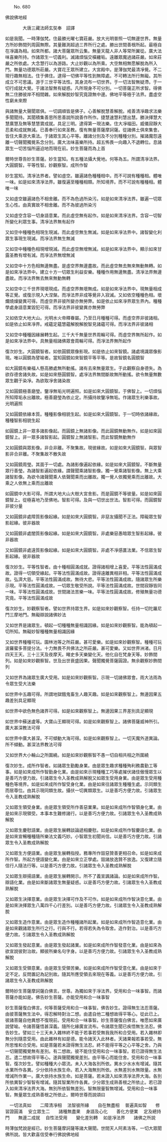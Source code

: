 ﻿　　No. 680

佛說佛地經

　　　　大唐三藏法師玄奘奉　詔譯


如是我聞。一時薄伽梵。住最勝光曜七寶莊嚴。放大光明普照一切無邊世界。無量方所妙飾間列周圓無際。其量難測超過三界所行之處。勝出世間善根所起。最極自在凈識為相。如來所都。諸大菩薩眾所云集。無量天龍人非人等常所翼從。廣大法味喜樂所持。作諸眾生一切義利。滅諸煩惱交橫纏垢。遠離眾魔過諸莊嚴。如來莊嚴之所依處。大念慧行以為游路。大止妙觀以為所乘。大空無相無愿解脫為所入門。無量功德眾所莊嚴。大寶花王眾所建立。大宮殿中。是薄伽梵最清凈覺。不二現行趣無相法。住于佛住。逮得一切佛平等性到無障處。不可轉法所行無礙。其所成立不可思議。游于三世平等法性。其身流布一切世界。于一切法智無疑滯。于一切行成就大覺。于諸法智無有疑惑。凡所現身不可分別。一切菩薩正所求智。得佛無二住勝彼岸不相間雜。如來解脫妙智究竟證無中邊。佛地平等極于法界。盡虛空性窮未來際

與諸無量大聲聞眾俱。一切調順皆是佛子。心善解脫慧善解脫。戒善清凈趣求法樂多聞聞持。其聞積集善思所思善說所說善作所作。捷慧速慧利慧出慧。勝決擇慧大慧廣慧及無等慧慧寶成就。具足三明。逮得第一現法樂。住大凈福田。威儀寂靜大忍柔和成就無減。已善奉行如來圣教。復有無量菩薩摩訶薩。從諸佛土俱來集會。皆住大乘游大乘法。于諸眾生其心平等。離諸分別及不分別種種分別。摧諸魔怨遠離一切聲聞獨覺系念分別。廣大法味喜樂所持。超五怖畏一向趣入不退轉位。息諸眾生一切苦惱所逼迫地而現在前。妙生菩薩而為上首

爾時世尊告妙生菩薩。妙生當知。有五種法攝大覺地。何等為五。所謂清凈法界。大圓鏡智。平等性智。妙觀察智。成所作智

妙生當知。清凈法界者。譬如虛空。雖遍諸色種種相中。而不可說有種種相。體唯一味。如是如來清凈法界。雖復遍至種種相類。所知境界。而不可說有種種相。體唯一味

又如虛空雖遍諸色不相舍離。而不為色過所染污。如是如來清凈法界。雖遍一切眾生心性。由真實故不相舍離。而不為彼過所染污

又如虛空含容一切身語意業。而此虛空無有起作。如是如來清凈法界。含容一切智所變化利眾生事。清凈法界無有起作

又如空中種種色相現生現滅。而此虛空無生無滅。如是如來凈法界中。諸智變化利眾生事現生現滅。而凈法界無生無滅

又如空中種種色相現增現減。而此虛空無增無減。如是如來凈法界中。顯示如來甘露圣教有增有減。而凈法界無增無減

又如空中十方色相無邊無盡。是虛空界無邊盡故。而此虛空無去無來無動無轉。如是如來凈法界中。建立十方一切眾生利益安樂。種種作用無邊無盡。清凈法界無邊盡故。而凈法界無去無來無動無轉

又如空中三千世界現壞現成。而虛空界無壞無成。如是如來凈法界中。現無量相成等正覺。或復示現入大涅槃。而凈法界非成等覺非入寂滅。又如依空種種色相。壞爛燒燥變異可得。而虛空界非彼所變亦無勞弊。如是依止如來凈界眾生界內。種種學處身語意業毀犯可得。而凈法界非彼變異亦無勞弊

又如依空大地大山。光明水火帝釋眷屬。乃至日月種種可得。而虛空界非彼諸相。如是依止如來凈界。戒蘊定蘊慧蘊解脫解脫智見諸蘊可得。而凈法界非彼諸相

又如空中種種因緣展轉生起。三千大千無量世界周輪可得。而虛空界無所起作。如是如來凈法界中。具無量相諸佛眾會周輪可得。而凈法界無所起作

復次妙生。大圓鏡智者。如依圓鏡眾像影現。如是依止如來智鏡。諸處境識眾像影現。唯以圓鏡為譬喻者。當知圓鏡如來智鏡平等平等。是故智鏡名圓鏡智

如大圓鏡有樂福人懸高勝處無所動搖。諸有去來無量眾生。于此觀察自身德失。為欲存德舍諸失故。如是如來懸圓鏡智。處凈法界無間斷故無所動搖。欲令無量無數眾生觀于染凈。為欲取凈舍諸染故

又如圓鏡極善磨瑩。鑒凈無垢光明遍照。如是如來大圓鏡智。于佛智上。一切煩惱所知障垢永出離故。極善磨瑩為依止定。所攝持故鑒凈無垢。作諸眾生利樂事故。光明遍照

又如圓鏡依緣本質。種種影像相貌生起。如是如來大圓鏡智。于一切時依諸緣故。種種智影相貌生起

如圓鏡上非一眾多諸影像起。而圓鏡上無諸影像。而此圓鏡無動無作。如是如來圓鏡智上。非一眾多諸智影起。圓鏡智上無諸智影。而此智鏡無動無作

又如圓鏡與眾影像。非合非離。不聚集故。現彼緣故。如是如來大圓鏡智。與眾智影非合非離。不聚集故不散失故

又如圓鏡周瑩。其面于一切處。為諸影像遍起依緣。如是如來大圓鏡智。不斷無量眾行善瑩。為諸智影遍起依緣。謂聲聞乘諸智影像。獨一覺乘諸智影像。無上大乘諸智影像。為欲令諸聲聞乘人依聲聞乘而出離故。獨一覺人依獨覺乘而出離故。大乘之人依無上乘而出離故

如圓鏡中大影可得。所謂大地大山大樹大宮舍影。而是圓鏡不等彼量。如是如來圓鏡智上。從極喜地乃至佛地。智影可得。及與一切世出世法。智影可得。而圓鏡智非彼分量

又如圓鏡非處障質影像起緣。如是如來大圓鏡智。非惡友攝聞不正法。障礙眾生智影起緣。彼非器故

又如圓鏡非處闇質影像起緣。如是如來大圓鏡智。非處樂惡愚暗眾生智影起緣。彼非器故

又如圓鏡非處遠質影像起緣。如是如來大圓鏡智。非處不凈感匱法業。不信眾生智影起緣。彼非器故

復次妙生。平等性智者。由十種相圓滿成就。證得諸相增上喜愛。平等法性圓滿成故。證得一切領受緣起。平等法性圓滿成故。證得遠離異相非相。平等法性圓滿成故。弘濟大慈。平等法性圓滿成故。無待大悲。平等法性圓滿成故。隨諸眾生所樂示現。平等法性圓滿成故。一切眾生敬受所說。平等法性圓滿成故。世間寂靜皆同一味。平等法性圓滿成故。世間諸法苦樂一味。平等法性圓滿成故。修殖無量功德究竟。平等法性圓滿成故

復次妙生。妙觀察智者。譬如世界持眾生界。如是如來妙觀察智。任持一切陀羅尼門三摩地門。無礙辯說諸佛妙法

又如世界是諸眾生。頓起一切種種無量相識因緣。如是如來妙觀察智。能為頓起一切所知。無礙妙智種種無量相識因緣

又如世界種種可玩。園林池等之所莊嚴。甚可愛樂。如是如來妙觀察智。種種可玩波羅蜜多菩提分法。十力無畏不共佛法之所莊嚴。甚可愛樂。又如世界洲渚。日月四天王天。三十三天及夜摩天。睹史多天樂變化天。他化自在梵身天等。妙飾間列。如是如來妙觀察智。世及出世衰盛因果。聲聞獨覺菩薩圓證。無余觀察妙飾間列

又如世界為諸眾生廣大受用。如是如來妙觀察智。示現一切諸佛眾會。雨大法雨為令眾生受大法樂

如世界中五趣可得。所謂地獄餓鬼畜生人趣天趣。如是如來觀察智上。無邊因果五趣差別具足顯現

如世界中欲色無色諸界可得。如是如來觀察智上。無邊因果三界差別具足顯現

如世界中蘇迷盧等。大寶山王顯現可得。如是如來觀察智上。諸佛菩薩威神所引。廣大甚深教法可得

如世界中廣大甚深。不可傾動大海可得。如是如來觀察智上。一切天魔外道異論。所不傾動。甚深法界教法可得

又如世界大小輪山之所圍繞。如是如來妙觀察智不愚一切自相共相之所圍繞

復次妙生。成所作智者。如諸眾生勤勵身業。由是眾生趣求種種殉利務農勤工等事。如是如來成所作智勤身化業。由是如來示現種種工巧等處摧伏諸伎傲慢眾生以是善巧方便力故。引諸眾生令入圣教成熟解脫又如眾生受用身業。由是眾生受用種種色等境界。如是如來成所作智受身化業。由是如來往諸眾生種種生處。示同類生而居尊位。由其示現同類生故。攝伏一切異類眾生。以是善巧方便力故。引諸眾生令入圣教成熟解脫

又如眾生領受身業。由是眾生領受所作善惡業果。如是如來成所作智領身化業。由是如來示現領受。本事本生難修諸行。以是善巧方便力故。引諸眾生令入圣教成熟解脫

又如眾生慶慰語業。由是眾生展轉談論遞相慶慰。如是如來成所作智慶語化業。由是如來宣暢種種隨所樂法文義巧妙。小智眾生初聞尚信。以是善巧方便力故。引諸眾生令入圣教成熟解脫

又如眾生方便語業。由是眾生展轉指授。務專所作毀惡贊善更相召命。如是如來成所作智。所起方便語變化業。由是如來立正學處。毀諸放逸贊不放逸。又復建立隨信行人隨法行等。以是善巧方便力故。引諸眾生令入圣教成熟解脫

又如眾生辯揚語業。由是眾生展轉開示。所不了義宣諷諸論。如是如來成所作智。辯語化業。由是如來斷諸眾生無量疑惑。以是善巧方便力故。引諸眾生令入圣教成熟解脫

又如眾生決擇意業。由是眾生決擇可作及不可作。如是如來成所作智決意化業。由是如來決擇眾生八萬四千心行差別。以是善巧方便力故。引諸眾生令入圣教成熟解脫

又如眾生造作意業。由是眾生造作種種諸所起業。如是如來成所作智造意化業。由是如來觀諸眾生所行之行。行與不行。若得若失為令取舍。造作對治。以是善巧方便力故。引諸眾生令入圣教成熟解脫

又如眾生發起意業。由是眾生發起諸業。如是如來成所作智發意化業。由是如來為欲宣說彼對治故。顯彼所樂名句字身。以是善巧方便力故。引諸眾生令入圣教成熟解脫

又如眾生受領意業。由是眾生受領苦樂。如是如來成所作智受意化業。由是如來于定不定。反問置記為記別故。隨其所應受領去來現在等義。以是善巧方便力故。引諸眾生令入圣教成熟解脫

爾時妙生菩薩摩訶薩白佛言。世尊。為獨如來于凈法界。受用和合一味事智。而諸菩薩亦能如是。佛告妙生菩薩。亦能受用和合一味事智

妙生菩薩復白佛言。何等菩薩受用和合一味事智。佛告妙生。證得無生法忍菩薩。由彼菩薩無生法中。得忍解時對治二想。由遣自他二種想故得平等心。從此已上。彼諸菩薩自他異想不復現前。受用和合一味事智。妙生菩薩復白佛言。唯愿如來廣說譬喻。令諸菩薩悟甚深義。隨所化緣廣宣流布。令諸眾生聞已疾悟無生法忍。佛告妙生。譬如三十三天未入雜林終不能于若事若受無我我所和合受用。若入雜林即無分別隨意受用。由此雜林有如是德。能令諸天入此林者。天諸果報若事若受。無所思惟和合受用。如是菩薩若未證得無生法忍。終不能得平等之心平等之舍。乃與一切聲聞獨覺無有差別。有二想故。彼不能住受用和合一味事智。若已證得無生法忍。遣二想故得平等心。遂與聲聞獨覺差別。由平等心而能住舍。受用和合一味事智。復次妙生。譬如種種大小眾流。未入大海各別所依。異水少水水有增減。隨其水業所作各異。少分依持水族生命。若入大海無別所依。水無差別水無限量。水無增減所作業一。廣大依持水族生命。如是菩薩。若未證入如來清凈法界大海。各別所依異智少智智有增減。隨其智業所作各異。少分眾生成熟善根之所依止。若已證入如來清凈法界大海。無別所依智無差別。智無限量智無增減。受用和合一味事智。無量眾生成熟善根之所依止。爾時世尊而說頌曰

　一切法真如　　二障清凈相
　法智彼所緣　　自在無盡相
　普遍真如智　　修習證圓滿
　安立眾生二　　諸種無盡果
　身語及心化　　善化方便業
　定及總持門　　無邊二成就
　自性法受用　　變化差別轉
　如是凈法界　　諸佛之所說　

時薄伽梵說是經已。妙生菩薩摩訶薩等諸大聲聞。世間天人阿素洛等。一切大眾聞佛所說。皆大歡喜信受奉行佛說佛地經
